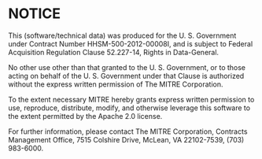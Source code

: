 NOTICE
======
This (software/technical data) was produced for the U. S. Government under Contract Number HHSM-500-2012-00008I, and is subject to Federal Acquisition Regulation Clause 52.227-14, Rights in Data-General.  

No other use other than that granted to the U. S. Government, or to those acting on behalf of the U. S. Government under that Clause is authorized without the express written permission of The MITRE Corporation.

To the extent necessary MITRE hereby grants express written permission to use, reproduce, distribute, modify, and otherwise leverage this software to the extent permitted by the Apache 2.0 license.

For further information, please contact The MITRE Corporation, Contracts Management Office, 7515 Colshire Drive, McLean, VA  22102-7539, (703) 983-6000.
